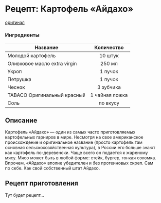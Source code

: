 # Рецепт: Картофель «Айдахо»
[оригинал](https://eda.ru/recepty/osnovnye-blyuda/kartofel-ajdaho-30625)
### Ингредиенты
| Название        	          | Количество        |
| -------------   	          |:-----------------:|
Молодой картофель             |10 штук            |
|Оливковое масло extra virgin |250 мл             |
|Укроп                        |1 пучок            |
|Петрушка                     |1 пучок            |
|Чеснок                       |3 зубчика          |
|TABACO Оригинальный красный  |1 чайная ложка     |
|Соль                         |по вкусу           |
## Описание
Картофель «Айдахо» — один из самых часто приготовляемых картофельных гарниров в мире. Несмотря на 
свое американское происхождение и оригинальное название (просто картофель там основная 
сельскохозяйственная культура), в России его больше знают как картофель по-деревенски. Чаще всего он подается
 к жареному мясу. Мясо может быть в любой форме: стейк, бургер, тонкая соломка. Впрочем, «Айдахо» вполне 
 убедителен и без протеиновых скреп. Сам по себе. Как свой собственный штат Айдахо.

## Рецепт приготовления
Тут будет рецепт...
